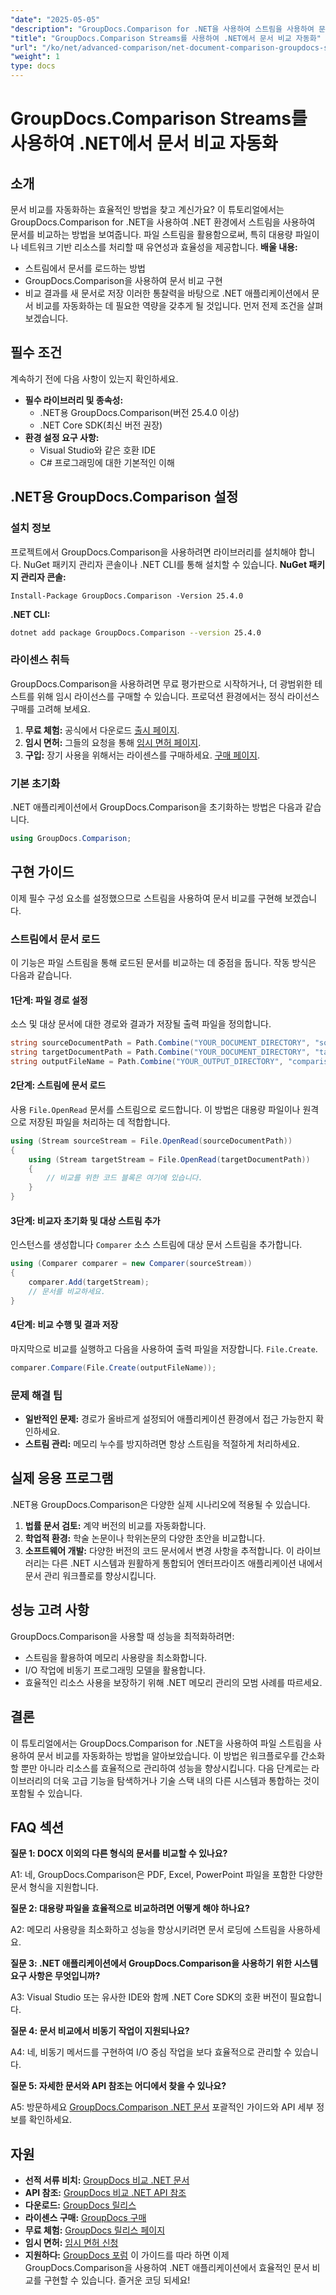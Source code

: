 ```yaml
---
"date": "2025-05-05"
"description": "GroupDocs.Comparison for .NET을 사용하여 스트림을 사용하여 문서 비교를 자동화하는 방법을 알아보세요. 효율성을 높이고 워크플로를 간소화하세요."
"title": "GroupDocs.Comparison Streams를 사용하여 .NET에서 문서 비교 자동화"
"url": "/ko/net/advanced-comparison/net-document-comparison-groupdocs-streams/"
"weight": 1
type: docs
---
```

# GroupDocs.Comparison Streams를 사용하여 .NET에서 문서 비교 자동화
## 소개
문서 비교를 자동화하는 효율적인 방법을 찾고 계신가요? 이 튜토리얼에서는 GroupDocs.Comparison for .NET을 사용하여 .NET 환경에서 스트림을 사용하여 문서를 비교하는 방법을 보여줍니다. 파일 스트림을 활용함으로써, 특히 대용량 파일이나 네트워크 기반 리소스를 처리할 때 유연성과 효율성을 제공합니다.
**배울 내용:**
- 스트림에서 문서를 로드하는 방법
- GroupDocs.Comparison을 사용하여 문서 비교 구현
- 비교 결과를 새 문서로 저장
이러한 통찰력을 바탕으로 .NET 애플리케이션에서 문서 비교를 자동화하는 데 필요한 역량을 갖추게 될 것입니다. 먼저 전제 조건을 살펴보겠습니다.
## 필수 조건
계속하기 전에 다음 사항이 있는지 확인하세요.
- **필수 라이브러리 및 종속성:**
  - .NET용 GroupDocs.Comparison(버전 25.4.0 이상)
  - .NET Core SDK(최신 버전 권장)
- **환경 설정 요구 사항:**
  - Visual Studio와 같은 호환 IDE
  - C# 프로그래밍에 대한 기본적인 이해
## .NET용 GroupDocs.Comparison 설정
### 설치 정보
프로젝트에서 GroupDocs.Comparison을 사용하려면 라이브러리를 설치해야 합니다. NuGet 패키지 관리자 콘솔이나 .NET CLI를 통해 설치할 수 있습니다.
**NuGet 패키지 관리자 콘솔:**
```shell
Install-Package GroupDocs.Comparison -Version 25.4.0
```
**.NET CLI:**
```bash
dotnet add package GroupDocs.Comparison --version 25.4.0
```
### 라이센스 취득
GroupDocs.Comparison을 사용하려면 무료 평가판으로 시작하거나, 더 광범위한 테스트를 위해 임시 라이선스를 구매할 수 있습니다. 프로덕션 환경에서는 정식 라이선스 구매를 고려해 보세요.
1. **무료 체험:** 공식에서 다운로드 [출시 페이지](https://releases.groupdocs.com/comparison/net/).
2. **임시 면허:** 그들의 요청을 통해 [임시 면허 페이지](https://purchase.groupdocs.com/temporary-license/).
3. **구입:** 장기 사용을 위해서는 라이센스를 구매하세요. [구매 페이지](https://purchase.groupdocs.com/buy).
### 기본 초기화
.NET 애플리케이션에서 GroupDocs.Comparison을 초기화하는 방법은 다음과 같습니다.
```csharp
using GroupDocs.Comparison;
```
## 구현 가이드
이제 필수 구성 요소를 설정했으므로 스트림을 사용하여 문서 비교를 구현해 보겠습니다.
### 스트림에서 문서 로드
이 기능은 파일 스트림을 통해 로드된 문서를 비교하는 데 중점을 둡니다. 작동 방식은 다음과 같습니다.
#### 1단계: 파일 경로 설정
소스 및 대상 문서에 대한 경로와 결과가 저장될 출력 파일을 정의합니다.
```csharp
string sourceDocumentPath = Path.Combine("YOUR_DOCUMENT_DIRECTORY", "source_document.docx");
string targetDocumentPath = Path.Combine("YOUR_DOCUMENT_DIRECTORY", "target_document.docx");
string outputFileName = Path.Combine("YOUR_OUTPUT_DIRECTORY", "comparison_result.docx");
```
#### 2단계: 스트림에 문서 로드
사용 `File.OpenRead` 문서를 스트림으로 로드합니다. 이 방법은 대용량 파일이나 원격으로 저장된 파일을 처리하는 데 적합합니다.
```csharp
using (Stream sourceStream = File.OpenRead(sourceDocumentPath))
{
    using (Stream targetStream = File.OpenRead(targetDocumentPath))
    {
        // 비교를 위한 코드 블록은 여기에 있습니다.
    }
}
```
#### 3단계: 비교자 초기화 및 대상 스트림 추가
인스턴스를 생성합니다 `Comparer` 소스 스트림에 대상 문서 스트림을 추가합니다.
```csharp
using (Comparer comparer = new Comparer(sourceStream)) 
{
    comparer.Add(targetStream);
    // 문서를 비교하세요.
}
```
#### 4단계: 비교 수행 및 결과 저장
마지막으로 비교를 실행하고 다음을 사용하여 출력 파일을 저장합니다. `File.Create`.
```csharp
comparer.Compare(File.Create(outputFileName));
```
### 문제 해결 팁
- **일반적인 문제:** 경로가 올바르게 설정되어 애플리케이션 환경에서 접근 가능한지 확인하세요.
- **스트림 관리:** 메모리 누수를 방지하려면 항상 스트림을 적절하게 처리하세요.
## 실제 응용 프로그램
.NET용 GroupDocs.Comparison은 다양한 실제 시나리오에 적용될 수 있습니다.
1. **법률 문서 검토:** 계약 버전의 비교를 자동화합니다.
2. **학업적 환경:** 학술 논문이나 학위논문의 다양한 초안을 비교합니다.
3. **소프트웨어 개발:** 다양한 버전의 코드 문서에서 변경 사항을 추적합니다.
이 라이브러리는 다른 .NET 시스템과 원활하게 통합되어 엔터프라이즈 애플리케이션 내에서 문서 관리 워크플로를 향상시킵니다.
## 성능 고려 사항
GroupDocs.Comparison을 사용할 때 성능을 최적화하려면:
- 스트림을 활용하여 메모리 사용량을 최소화합니다.
- I/O 작업에 비동기 프로그래밍 모델을 활용합니다.
- 효율적인 리소스 사용을 보장하기 위해 .NET 메모리 관리의 모범 사례를 따르세요.
## 결론
이 튜토리얼에서는 GroupDocs.Comparison for .NET을 사용하여 파일 스트림을 사용하여 문서 비교를 자동화하는 방법을 알아보았습니다. 이 방법은 워크플로우를 간소화할 뿐만 아니라 리소스를 효율적으로 관리하여 성능을 향상시킵니다.
다음 단계로는 라이브러리의 더욱 고급 기능을 탐색하거나 기술 스택 내의 다른 시스템과 통합하는 것이 포함될 수 있습니다.

## FAQ 섹션

**질문 1: DOCX 이외의 다른 형식의 문서를 비교할 수 있나요?**

A1: 네, GroupDocs.Comparison은 PDF, Excel, PowerPoint 파일을 포함한 다양한 문서 형식을 지원합니다.

**질문 2: 대용량 파일을 효율적으로 비교하려면 어떻게 해야 하나요?**

A2: 메모리 사용량을 최소화하고 성능을 향상시키려면 문서 로딩에 스트림을 사용하세요.

**질문 3: .NET 애플리케이션에서 GroupDocs.Comparison을 사용하기 위한 시스템 요구 사항은 무엇입니까?**

A3: Visual Studio 또는 유사한 IDE와 함께 .NET Core SDK의 호환 버전이 필요합니다.

**질문 4: 문서 비교에서 비동기 작업이 지원되나요?**

A4: 네, 비동기 메서드를 구현하여 I/O 중심 작업을 보다 효율적으로 관리할 수 있습니다.

**질문 5: 자세한 문서와 API 참조는 어디에서 찾을 수 있나요?**

A5: 방문하세요 [GroupDocs.Comparison .NET 문서](https://docs.groupdocs.com/comparison/net/) 포괄적인 가이드와 API 세부 정보를 확인하세요.

## 자원
- **선적 서류 비치:** [GroupDocs 비교 .NET 문서](https://docs.groupdocs.com/comparison/net/)
- **API 참조:** [GroupDocs 비교 .NET API 참조](https://reference.groupdocs.com/comparison/net/)
- **다운로드:** [GroupDocs 릴리스](https://releases.groupdocs.com/comparison/net/)
- **라이센스 구매:** [GroupDocs 구매](https://purchase.groupdocs.com/buy)
- **무료 체험:** [GroupDocs 릴리스 페이지](https://releases.groupdocs.com/comparison/net/)
- **임시 면허:** [임시 면허 신청](https://purchase.groupdocs.com/temporary-license/)
- **지원하다:** [GroupDocs 포럼](https://forum.groupdocs.com/c/comparison/)
이 가이드를 따라 하면 이제 GroupDocs.Comparison을 사용하여 .NET 애플리케이션에서 효율적인 문서 비교를 구현할 수 있습니다. 즐거운 코딩 되세요!